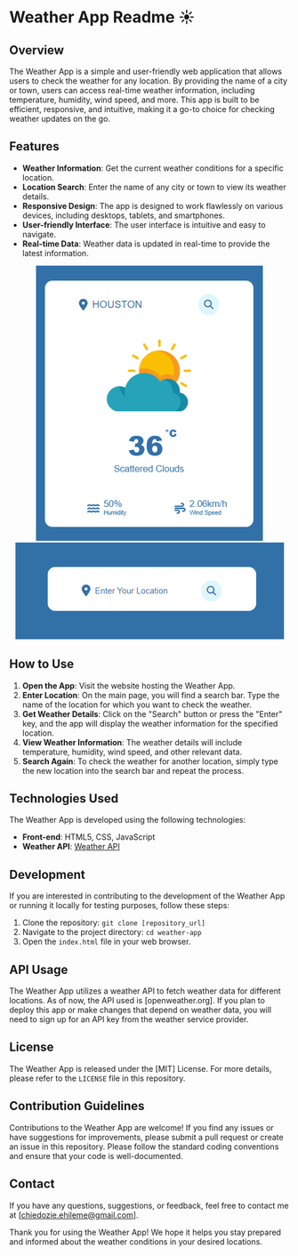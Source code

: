 

# Weather App Readme ☀️

## Overview

The Weather App is a simple and user-friendly web application that allows users to check the weather for any location. By providing the name of a city or town, users can access real-time weather information, including temperature, humidity, wind speed, and more. This app is built to be efficient, responsive, and intuitive, making it a go-to choice for checking weather updates on the go.

## Features

- **Weather Information**: Get the current weather conditions for a specific location.
- **Location Search**: Enter the name of any city or town to view its weather details.
- **Responsive Design**: The app is designed to work flawlessly on various devices, including desktops, tablets, and smartphones.
- **User-friendly Interface**: The user interface is intuitive and easy to navigate.
- **Real-time Data**: Weather data is updated in real-time to provide the latest information.
<div align='center'>
  <img src="images/demo1.png" alt="Weather App">
</div>

<div align='center'>
  <img src="images/2demo.png" alt="Weather App"/>
</div>
  
## How to Use

1. **Open the App**: Visit the website hosting the Weather App.
2. **Enter Location**: On the main page, you will find a search bar. Type the name of the location for which you want to check the weather.
3. **Get Weather Details**: Click on the "Search" button or press the "Enter" key, and the app will display the weather information for the specified location.
4. **View Weather Information**: The weather details will include temperature, humidity, wind speed, and other relevant data.
5. **Search Again**: To check the weather for another location, simply type the new location into the search bar and repeat the process.

## Technologies Used

The Weather App is developed using the following technologies:

- **Front-end**: HTML5, CSS, JavaScript
- **Weather API**: [Weather API](https://www.openweather.org)

## Development

If you are interested in contributing to the development of the Weather App or running it locally for testing purposes, follow these steps:

1. Clone the repository: `git clone [repository_url]`
2. Navigate to the project directory: `cd weather-app`
3. Open the `index.html` file in your web browser.

## API Usage

The Weather App utilizes a weather API to fetch weather data for different locations. As of now, the API used is [openweather.org]. If you plan to deploy this app or make changes that depend on weather data, you will need to sign up for an API key from the weather service provider.

## License

The Weather App is released under the [MIT] License. For more details, please refer to the `LICENSE` file in this repository.

## Contribution Guidelines

Contributions to the Weather App are welcome! If you find any issues or have suggestions for improvements, please submit a pull request or create an issue in this repository. Please follow the standard coding conventions and ensure that your code is well-documented.

## Contact

If you have any questions, suggestions, or feedback, feel free to contact me at [chiedozie.ehileme@gmail.com].

Thank you for using the Weather App! We hope it helps you stay prepared and informed about the weather conditions in your desired locations.
